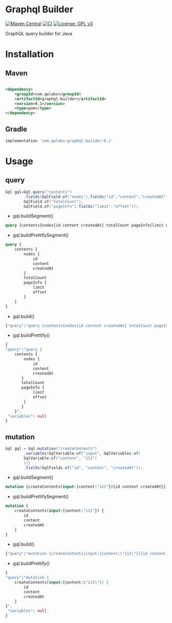 # Graphql Builder

[![Maven Central](https://img.shields.io/maven-central/v/com.qwlabs/graphql-builder.svg?label=Maven%20Central)](https://search.maven.org/search?q=g:%22com.qwlabs%22%20AND%20a:%22graphql-builder%22)
[![CI](https://github.com/qwlabs/graphql-builder/actions/workflows/continuous-integration-workflow.yml/badge.svg?branch=master)](https://github.com/qwlabs/graphql-builder/actions/workflows/continuous-integration-workflow.yml)
[![License: GPL v3](https://img.shields.io/badge/License-GPLv3-blue.svg)](https://www.gnu.org/licenses/gpl-3.0)

GraphQL query builder for Java

# Installation

## Maven

```xml

<dependency>
    <groupId>com.qwlabs</groupId>
    <artifactId>graphql-builder</artifactId>
    <version>0.1</version>
    <type>pom</type>
</dependency>
```

## Gradle

```gradle
implementation 'com.qwlabs:graphql-builder:0.1'
```

# Usage

## query

```java
Gql gql=Gql.query("contents")
        .fields(GqlField.of("nodes").fields("id","content","createdAt"),
        GqlField.of("totalCount"),
        GqlField.of("pageInfo").fields("limit","offset"));
```

- gql.buildSegment()

```graphql
query {contents{nodes{id content createdAt} totalCount pageInfo{limit offset}}}
```

- gql.buildPrettifySegment()

```graphql
query {
    contents {
        nodes {
            id
            content
            createdAt
        }
        totalCount
        pageInfo {
            limit
            offset
        }
    }
}
```

- gql.build()

```graphql
{"query":"query {contents{nodes{id content createdAt} totalCount pageInfo{limit offset}}}", "variables": null}
```

- gql.buildPrettify()

```graphql
{
"query":"query {
    contents {
        nodes {
            id
            content
            createdAt
       }
       totalCount
       pageInfo {
            limit
            offset
        }
       }
    }",
 "variables": null
}

```

## mutation


```java
Gql gql = Gql.mutation("createContents")
        .variables(GqlVariable.of("input", GqlVariables.of(
        GqlVariable.of("content", "111")
        )))
        .fields(GqlFields.of("id", "content", "createdAt"));
```

- gql.buildSegment()

```graphql
mutation {createContents(input:{content:"111"}){id content createdAt}}
```

- gql.buildPrettifySegment()

```graphql
mutation {
    createContents(input:{content:"111"}) {
        id
        content
        createdAt
    }
}
```

- gql.build()

```graphql
{"query":"mutation {createContents(input:{content:\"111\"}){id content createdAt}}", "variables": null}
```

- gql.buildPrettify()

```graphql
{
"query":"mutation {
	createContents(input:{content:\"111\"}) {
        id
        content
        createdAt
    }
}",
 "variables": null
}
```



